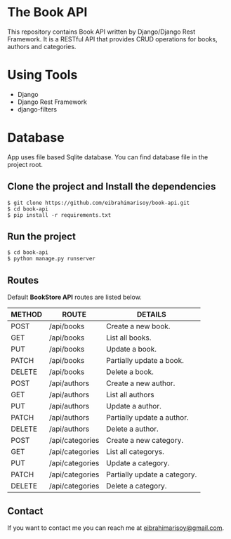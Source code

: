 # The Book API
This repository contains Book API written by Django/Django Rest Framework. 
It is a RESTful API that provides CRUD operations for books, authors and categories.

# Using Tools
 - Django
 - Django Rest Framework
 - django-filters

# Database
App uses file based Sqlite database. You can find database file in the project root.

## Clone the project and Install the dependencies
```
$ git clone https://github.com/eibrahimarisoy/book-api.git
$ cd book-api
$ pip install -r requirements.txt
```

 ## Run the project
```
$ cd book-api
$ python manage.py runserver
```

## Routes
Default **BookStore API** routes are listed below. 
  
| METHOD   | ROUTE              | DETAILS                      |
|----------|--------------------|------------------------------|
| POST     | /api/books         | Create a new book.           |
| GET      | /api/books         | List all books.              |
| PUT      | /api/books         | Update a book.               |
| PATCH    | /api/books         | Partially update a book.     |
| DELETE   | /api/books         | Delete a book.               |
| POST     | /api/authors       | Create a new author.         |
| GET      | /api/authors       | List all authors             |
| PUT      | /api/authors       | Update a author.             |
| PATCH    | /api/authors       | Partially update a author.   |
| DELETE   | /api/authors       | Delete a author.             |
| POST     | /api/categories    | Create a new category.       |
| GET      | /api/categories    | List all categorys.          |
| PUT      | /api/categories    | Update a category.           |
| PATCH    | /api/categories    | Partially update a category. |
| DELETE   | /api/categories    | Delete a category.           |

## Contact

If you want to contact me you can reach me at <eibrahimarisoy@gmail.com>.
